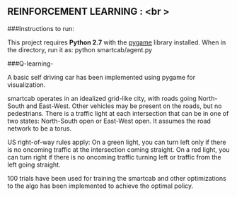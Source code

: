 ## REINFORCEMENT LEARNING : <br \>

###Instructions to run:

This project requires **Python 2.7** with the [pygame](https://www.pygame.org/wiki/GettingStarted
) library installed. When in the directory, run it as: python smartcab/agent.py

###Q-learning-

A basic self driving car has been implemented using pygame for visualization.

smartcab operates in an idealized grid-like city, with roads going North-South and East-West. Other vehicles may be present on the roads, but no pedestrians. There is a traffic light at each intersection that can be in one of two states: North-South open or East-West open. It assumes the road network to be a torus.

US right-of-way rules apply: On a green light, you can turn left only if there is no oncoming traffic at the intersection coming straight. On a red light, you can turn right if there is no oncoming traffic turning left or traffic from the left going straight.

100 trials have been used for training the smartcab and other optimizations to the algo has been implemented to achieve the optimal policy.
